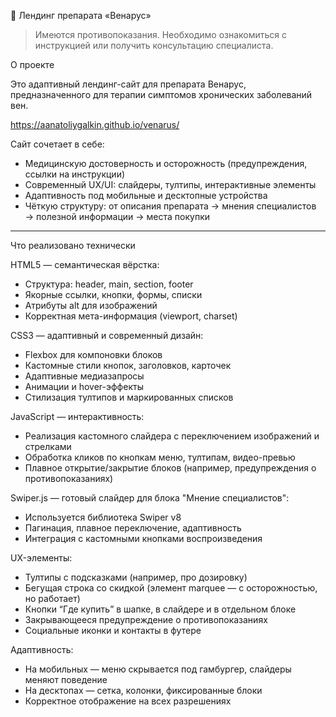 💊 Лендинг препарата «Венарус»

> Имеются противопоказания. Необходимо ознакомиться с инструкцией или получить консультацию специалиста.

О проекте

Это адаптивный лендинг-сайт для препарата Венарус, предназначенного для терапии симптомов хронических заболеваний вен.

https://aanatoliygalkin.github.io/venarus/

Сайт сочетает в себе:
- Медицинскую достоверность и осторожность (предупреждения, ссылки на инструкции)
- Современный UX/UI: слайдеры, тултипы, интерактивные элементы
- Адаптивность под мобильные и десктопные устройства
- Чёткую структуру: от описания препарата → мнения специалистов → полезной информации → места покупки

---

Что реализовано технически

HTML5 — семантическая вёрстка:
- Структура: header, main, section, footer
- Якорные ссылки, кнопки, формы, списки
- Атрибуты alt для изображений
- Корректная мета-информация (viewport, charset)

CSS3 — адаптивный и современный дизайн:
- Flexbox для компоновки блоков
- Кастомные стили кнопок, заголовков, карточек
- Адаптивные медиазапросы
- Анимации и hover-эффекты
- Стилизация тултипов и маркированных списков

JavaScript — интерактивность:
- Реализация кастомного слайдера с переключением изображений и стрелками
- Обработка кликов по кнопкам меню, тултипам, видео-превью
- Плавное открытие/закрытие блоков (например, предупреждения о противопоказаниях)

Swiper.js — готовый слайдер для блока "Мнение специалистов":
- Используется библиотека Swiper v8
- Пагинация, плавное переключение, адаптивность
- Интеграция с кастомными кнопками воспроизведения

UX-элементы:
- Тултипы с подсказками (например, про дозировку)
- Бегущая строка со скидкой (элемент marquee — с осторожностью, но работает)
- Кнопки “Где купить” в шапке, в слайдере и в отдельном блоке
- Закрывающееся предупреждение о противопоказаниях
- Социальные иконки и контакты в футере

Адаптивность:
- На мобильных — меню скрывается под гамбургер, слайдеры меняют поведение
- На десктопах — сетка, колонки, фиксированные блоки
- Корректное отображение на всех разрешениях
